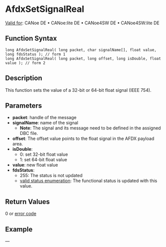 # AfdxSetSignalReal

[Valid for](../../../Shared/FeatureAvailability.md):  CANoe DE • CANoe:lite DE • CANoe4SW DE • CANoe4SW:lite DE

## Function Syntax

```plaintext
long AfdxSetSignalReal( long packet, char signalName[], float value, long fdsStatus ); // form 1
long AfdxSetSignalReal( long packet, long offset, long isDouble, float value ); // form 2
```

## Description

This function sets the value of a 32-bit or 64-bit float signal (IEEE 754).

## Parameters

- **packet**: handle of the message
- **signalName**: name of the signal
  - **Note**: The signal and its message need to be defined in the assigned DBC file.
- **offset**: The offset value points to the float signal in the AFDX payload area.
- **isDouble**:
  - 0: set 32-bit float value
  - 1: set 64-bit float value
- **value**: new float value
- **fdsStatus**:
  - 255: The status is not updated
  - [valid status enumeration](../../../CANoeCANalyzer/AFDX/afdxBasics/afdxFunctionalDataSet.md): The functional status is updated with this value.

## Return Values

0 or [error code](../CAPLfunctionsAFDXErrorCodes.md)

## Example

—
